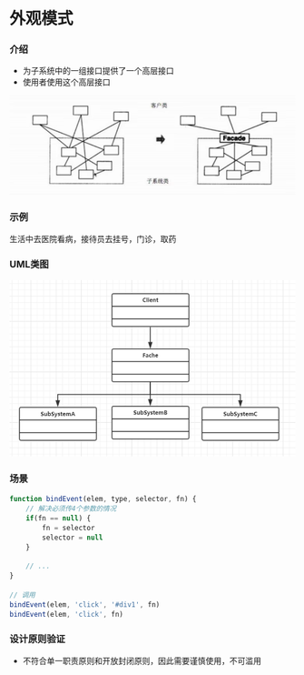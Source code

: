 # 外观模式

### 介绍
- 为子系统中的一组接口提供了一个高层接口
- 使用者使用这个高层接口

<img src='/designpattern/外观模式.png'>

### 示例
生活中去医院看病，接待员去挂号，门诊，取药

### UML类图
<img src='/designpattern/外观模式uml.png'>

### 场景
```js
function bindEvent(elem, type, selector, fn) {
    // 解决必须传4个参数的情况
    if(fn == null) {
        fn = selector
        selector = null
    }

    // ...
}

// 调用
bindEvent(elem, 'click', '#div1', fn)
bindEvent(elem, 'click', fn)
```

### 设计原则验证
- 不符合单一职责原则和开放封闭原则，因此需要谨慎使用，不可滥用